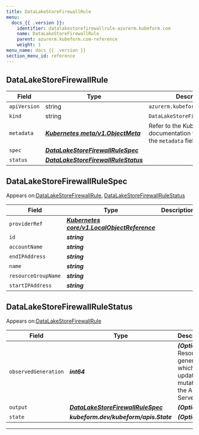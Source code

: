 ```yaml
---
title: DataLakeStoreFirewallRule
menu:
  docs_{{ .version }}:
    identifier: datalakestorefirewallrule-azurerm.kubeform.com
    name: DataLakeStoreFirewallRule
    parent: azurerm.kubeform.com-reference
    weight: 1
menu_name: docs_{{ .version }}
section_menu_id: reference
---
```


## DataLakeStoreFirewallRule
| Field | Type | Description |
| ------ | ----- | ----------- |
| `apiVersion` | string | `azurerm.kubeform.com/v1alpha1` |
|    `kind` | string | `DataLakeStoreFirewallRule` |
| `metadata` | ***[Kubernetes meta/v1.ObjectMeta](https://kubernetes.io/docs/reference/generated/kubernetes-api/v1.13/#objectmeta-v1-meta)***|Refer to the Kubernetes API documentation for the fields of the `metadata` field.|
| `spec` | ***[DataLakeStoreFirewallRuleSpec](#DataLakeStoreFirewallRuleSpec)***||
| `status` | ***[DataLakeStoreFirewallRuleStatus](#DataLakeStoreFirewallRuleStatus)***||
## DataLakeStoreFirewallRuleSpec

Appears on:[DataLakeStoreFirewallRule](#DataLakeStoreFirewallRule), [DataLakeStoreFirewallRuleStatus](#DataLakeStoreFirewallRuleStatus)

| Field | Type | Description |
| ------ | ----- | ----------- |
| `providerRef` | ***[Kubernetes core/v1.LocalObjectReference](https://kubernetes.io/docs/reference/generated/kubernetes-api/v1.13/#localobjectreference-v1-core)***||
| `id` | ***string***||
| `accountName` | ***string***||
| `endIPAddress` | ***string***||
| `name` | ***string***||
| `resourceGroupName` | ***string***||
| `startIPAddress` | ***string***||
## DataLakeStoreFirewallRuleStatus

Appears on:[DataLakeStoreFirewallRule](#DataLakeStoreFirewallRule)

| Field | Type | Description |
| ------ | ----- | ----------- |
| `observedGeneration` | ***int64***| ***(Optional)*** Resource generation, which is updated on mutation by the API Server.|
| `output` | ***[DataLakeStoreFirewallRuleSpec](#DataLakeStoreFirewallRuleSpec)***| ***(Optional)*** |
| `state` | ***kubeform.dev/kubeform/apis.State***| ***(Optional)*** |
---
